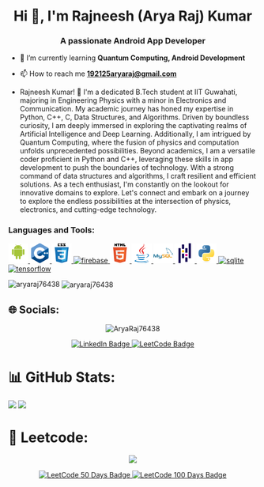 <h1 align="center">Hi 👋, I'm Rajneesh (Arya Raj) Kumar</h1>
<h3 align="center">A passionate Android App Developer</h3>

- 🌱 I’m currently learning **Quantum Computing, Android Development**

- 📫 How to reach me **192125aryaraj@gmail.com**
- Rajneesh Kumar! 👋 I'm a dedicated B.Tech student at IIT Guwahati, majoring in Engineering Physics with a minor in Electronics and Communication. My academic journey has honed my expertise in Python, C++, C, Data Structures, and Algorithms.
Driven by boundless curiosity, I am deeply immersed in exploring the captivating realms of Artificial Intelligence and Deep Learning. Additionally, I am intrigued by Quantum Computing, where the fusion of physics and computation unfolds unprecedented possibilities.
Beyond academics, I am a versatile coder proficient in Python and C++, leveraging these skills in app development to push the boundaries of technology. With a strong command of data structures and algorithms, I craft resilient and efficient solutions.
As a tech enthusiast, I'm constantly on the lookout for innovative domains to explore. Let's connect and embark on a journey to explore the endless possibilities at the intersection of physics, electronics, and cutting-edge technology.



<h3 align="left">Languages and Tools:</h3>
<p align="left"> <a href="https://developer.android.com" target="_blank" rel="noreferrer"> <img src="https://raw.githubusercontent.com/devicons/devicon/master/icons/android/android-original-wordmark.svg" alt="android" width="40" height="40"/> </a> <a href="https://www.w3schools.com/cpp/" target="_blank" rel="noreferrer"> <img src="https://raw.githubusercontent.com/devicons/devicon/master/icons/cplusplus/cplusplus-original.svg" alt="cplusplus" width="40" height="40"/> </a> <a href="https://www.w3schools.com/css/" target="_blank" rel="noreferrer"> <img src="https://raw.githubusercontent.com/devicons/devicon/master/icons/css3/css3-original-wordmark.svg" alt="css3" width="40" height="40"/> </a> <a href="https://firebase.google.com/" target="_blank" rel="noreferrer"> <img src="https://www.vectorlogo.zone/logos/firebase/firebase-icon.svg" alt="firebase" width="40" height="40"/> </a> <a href="https://www.w3.org/html/" target="_blank" rel="noreferrer"> <img src="https://raw.githubusercontent.com/devicons/devicon/master/icons/html5/html5-original-wordmark.svg" alt="html5" width="40" height="40"/> </a> <a href="https://www.java.com" target="_blank" rel="noreferrer"> <img src="https://raw.githubusercontent.com/devicons/devicon/master/icons/java/java-original.svg" alt="java" width="40" height="40"/> </a> <a href="https://www.mysql.com/" target="_blank" rel="noreferrer"> <img src="https://raw.githubusercontent.com/devicons/devicon/master/icons/mysql/mysql-original-wordmark.svg" alt="mysql" width="40" height="40"/> </a> <a href="https://pandas.pydata.org/" target="_blank" rel="noreferrer"> <img src="https://raw.githubusercontent.com/devicons/devicon/2ae2a900d2f041da66e950e4d48052658d850630/icons/pandas/pandas-original.svg" alt="pandas" width="40" height="40"/> </a> <a href="https://www.python.org" target="_blank" rel="noreferrer"> <img src="https://raw.githubusercontent.com/devicons/devicon/master/icons/python/python-original.svg" alt="python" width="40" height="40"/> </a> <a href="https://www.sqlite.org/" target="_blank" rel="noreferrer"> <img src="https://www.vectorlogo.zone/logos/sqlite/sqlite-icon.svg" alt="sqlite" width="40" height="40"/> </a> <a href="https://www.tensorflow.org" target="_blank" rel="noreferrer"> <img src="https://www.vectorlogo.zone/logos/tensorflow/tensorflow-icon.svg" alt="tensorflow" width="40" height="40"/> </a> </p>

<p><img align="left" src="https://github-readme-stats.vercel.app/api/top-langs?username=aryaraj76438&show_icons=true&locale=en&layout=compact" alt="aryaraj76438" /></p>

<p>&nbsp;<img align="center" src="https://github-readme-stats.vercel.app/api?username=aryaraj76438&show_icons=true&locale=en" alt="aryaraj76438" /></p>

## 🌐 Socials:
<p align="center"> <img src="https://komarev.com/ghpvc/?username=AryaRaj76438&label=Profile%20views&color=0e75b6&style=flat" alt="AryaRaj76438" /> </p>
<div align="center">
  <a href="https://www.linkedin.com/in/aryaraj76438/">
    <img src="https://img.shields.io/badge/LinkedIn-%230077B5.svg?logo=linkedin&logoColor=white" alt="LinkedIn Badge"/>
  </a>
  <a href="https://leetcode.com/arya_raj_leetcode/">
    <img src="https://img.shields.io/badge/LeetCode-%23FFA116.svg?logo=leetcode&logoColor=white" alt="LeetCode Badge"/>
  </a>
</div>

# 📊 GitHub Stats:

![](https://github-readme-streak-stats.herokuapp.com/?user=AryaRaj76438&theme=dark&hide_border=true)
![](https://github-readme-stats.vercel.app/api/top-langs/?username=AryaRaj76438&theme=dark&hide_border=true&include_all_commits=false&count_private=false&layout=compact)

# 🦾 Leetcode:
<p align="center">
  <img  align=top flex-grow=1 src="https://leetcard.jacoblin.cool/arya_raj_leetcode?theme=dark&font=Rubik&ext=heatmap" />  
</p>
<p align="center">
  <a href="https://leetcode.com/u/arya_raj_leetcode/" rel="nofollow">
    <img src="https://assets.leetcode.com/static_assets/marketing/2024-50.gif" height="100" alt="LeetCode 50 Days Badge">
  </a>
  <a href="https://leetcode.com/u/arya_raj_leetcode/" rel="nofollow">
    <img src="https://assets.leetcode.com/static_assets/marketing/2024-100.gif" height="100" alt="LeetCode 100 Days Badge">
  </a>
</p>
